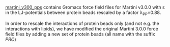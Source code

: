 [martini_v300_pps](https://github.com/KULL-Centre/_2023_Thomasen_Martini/tree/main/force_field/martini_v300_pps) contains Gromacs force field files for Martini v3.0.0 with ε in the LJ-potentials between protein beads rescaled by a factor λ<sub>PP</sub>=0.88.

In order to rescale the interactions of protein beads only (and not e.g. the interactions with lipids), we have modified the original Martini 3.0.0 force field files by adding a new set of protein beads (all name with the suffix _PRO_)
